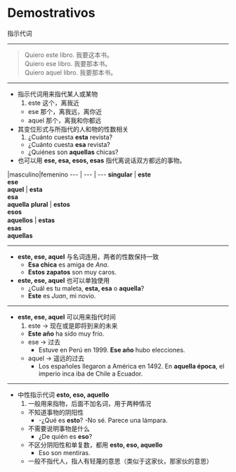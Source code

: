 # Demostrativos
指示代词

----

> Quiero este libro. 我要这本书。<br>
> Quiero ese libro. 我要那本书。<br>
> Quiero aquel libro. 我要那本书。<br>

-----

- 指示代词用来指代某人或某物
  1. este 这个，离我近
  - ese 那个，离我远，离你近
  - aquel 那个，离我和你都远
- 其变位形式与所指代的人和物的性数相关
  1. ¿Cuánto cuesta __esta__ revista?
  - ¿Cuánto cuesta __esa__ revista?
  - ¿Quiénes son __aquellas__ chicas?
- 也可以用 **ese, esa, esos, esas** 指代离说话双方都远的事物。

|masculino|femenino
--- | --- | ---
**singular** | **este** <br> **ese** <br> **aquel** | **esta** <br> **esa** <br> **aquella**
**plural** | **estos** <br> **esos** <br> **aquellos** | **estas**　<br> **esas** <br> **aquellas**

-----

- **este, ese, aquel** 与名词连用，两者的性数保持一致
  - **Esa chica** es amiga de _Ana_.
  - **Estos zapatos** son muy caros.
- **este, ese, aquel** 也可以单独使用
  - ¿Cuál es tu maleta, **esta, esa** o **aquella**?
  - **Este** es _Juan_, mi novio.

-----

- **este, ese, aquel** 可以用来指代时间
  1. este $\rightarrow$ 现在或是即将到来的未来
    - **Este año** ha sido muy frío.
  - ese $\rightarrow$ 过去
    - Estuve en Perú en 1999. **Ese año** hubo elecciones.
  - aquel $\rightarrow$ 遥远的过去
    - Los españoles llegaron a América en 1492. En **aquella época**, el imperio inca iba de Chile a Ecuador.

-----

- 中性指示代词 **esto, eso, aquello**
  1. 一般用来指物，后面不加名词，用于两种情况
    - 不知道事物的阴阳性
      - -¿Qué es **esto**? -No sé. Parece una lámpara.
    - 不需要说明事物是什么
      - ¿De quién es **eso**?
  - 不区分阴阳性和单复数，都用 **esto, eso, aquello**
    - Eso son mentiras.
  - 一般不指代人，指人有轻蔑的意思（类似于这家伙，那家伙的意思）

